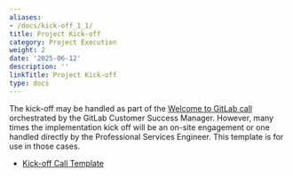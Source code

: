 ```yaml
---
aliases:
- /docs/kick-off_1_1/
title: Project Kick-off
category: Project Execution
weight: 2
date: '2025-06-12'
description: ''
linkTitle: Project Kick-off
type: docs
---
```


The kick-off may be handled as part of the [Welcome to GitLab call](/handbook/customer-success/csm/#where-does-a-customer-success-manager-fit-in) orchestrated by the GitLab Customer Success Manager.  However, many times the implementation kick off will be an on-site engagement or one handled directly by the Professional Services Engineer.  This template is for use in those cases.

- [Kick-off Call Template](https://docs.google.com/presentation/d/1sZDjQ1iI_OtekvsK5XIGov6Hvev9msCBrwE77GgE41w/edit)
